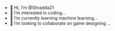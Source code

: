 - 👋 Hi, I’m @Shradda21
- 👀 I’m interested in  coding...
- 🌱 I’m currently learning machine learning...
- 💞️ I’m looking to collaborate on game designing ...


<!---
Shradda21/Shradda21 is a ✨ special ✨ repository because its `README.md` (this file) appears on your GitHub profile.
You can click the Preview link to take a look at your changes.
--->
